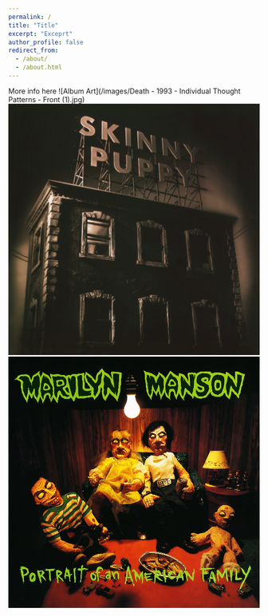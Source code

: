 ```yaml
---
permalink: /
title: "Title"
excerpt: "Exceprt"
author_profile: false
redirect_from: 
  - /about/
  - /about.html
---
```



More info here
![Album Art](/images/Death - 1993 - Individual Thought Patterns - Front (1).jpg)
![Album Art](/images/00602537218738_T1_cvrart.jpg)
![Album Art](/images/2944b130d99410e072f56e8adacb77a8.jpg)
